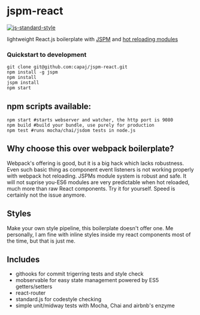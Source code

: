 # jspm-react
[![js-standard-style](https://cdn.rawgit.com/feross/standard/master/badge.svg)](https://github.com/feross/standard)

lightweight React.js boilerplate with [JSPM](https://github.com/jspm/jspm-cli) and [hot reloading modules](https://github.com/capaj/jspm-hot-reloader)

### Quickstart to development
```
git clone git@github.com:capaj/jspm-react.git
npm install -g jspm
npm install
jspm install
npm start
```

## npm scripts available:
```shell
npm start #starts webserver and watcher, the http port is 9080
npm build #build your bundle, use purely for production
npm test #runs mocha/chai/jsdom tests in node.js
```

## Why choose this over webpack boilerplate?
Webpack's offering is good, but it is a big hack which lacks robustness. Even such basic thing as component event listeners is not working properly with webpack hot reloading. JSPMs module system is robust and safe. It will not suprise you-ES6 modules are very predictable when hot reloaded, much more than raw React components. Try it for yourself. Speed is certainly not the issue anymore.

## Styles
Make your own style pipeline, this boilerplate doesn't offer one. Me personally, I am fine with inline styles inside my react components most of the time, but that is just me.

## Includes
- githooks for commit trigerring tests and style check
- mobservable for easy state management powered by ES5 getters/setters
- react-router
- standard.js for codestyle checking
- simple unit/midway tests with Mocha, Chai and airbnb's enzyme
